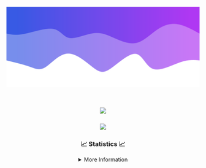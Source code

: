 ![Header](./IMG_4001.png)
<div align="center">

<h1 align="center">
  <a href="https://git.io/typing-svg">
    <img src="https://readme-typing-svg.herokuapp.com/?lines=Welcome+to+my+profile!+👋;JavaScript+developer.;&center=true&size=25">
  </a>
</h1>

<p align="center">
  <img src="https://lanyard.cnrad.dev/api/624702585596805130" />
</p>

### 📈 Statistics 📈
<details>
    <summary>More Information</summary>
    <br/>

<!--START_SECTION:waka-->
![Code Time](http://img.shields.io/badge/Code%20Time-179%20hrs%2055%20mins-blue)

![Profile Views](http://img.shields.io/badge/Profile%20Views-0-blue)

**🐱 My GitHub Data** 

> 📦 2.5 kB Used in GitHub's Storage 
 > 
> 🏆 3 Contributions in the Year 2024
 > 
> 🚫 Not Opted to Hire
 > 
> 📜 5 Public Repositories 
 > 
> 🔑 1 Private Repositories 
 > 
**I'm an Early 🐤** 

```text
🌞 Morning                365 commits         ███████░░░░░░░░░░░░░░░░░░   29.11 % 
🌆 Daytime                431 commits         █████████░░░░░░░░░░░░░░░░   34.37 % 
🌃 Evening                415 commits         ████████░░░░░░░░░░░░░░░░░   33.09 % 
🌙 Night                  43 commits          █░░░░░░░░░░░░░░░░░░░░░░░░   03.43 % 
```
📅 **I'm Most Productive on Wednesday** 

```text
Monday                   153 commits         ███░░░░░░░░░░░░░░░░░░░░░░   12.20 % 
Tuesday                  163 commits         ███░░░░░░░░░░░░░░░░░░░░░░   13.00 % 
Wednesday                298 commits         ██████░░░░░░░░░░░░░░░░░░░   23.76 % 
Thursday                 268 commits         █████░░░░░░░░░░░░░░░░░░░░   21.37 % 
Friday                   141 commits         ███░░░░░░░░░░░░░░░░░░░░░░   11.24 % 
Saturday                 107 commits         ██░░░░░░░░░░░░░░░░░░░░░░░   08.53 % 
Sunday                   124 commits         ██░░░░░░░░░░░░░░░░░░░░░░░   09.89 % 
```


📊 **This Week I Spent My Time On** 

```text
🕑︎ Time Zone: America/New_York

💬 Programming Languages: 
Java                     12 hrs 16 mins      ██████████████████░░░░░░░   71.29 % 
Kotlin                   2 hrs 58 mins       ████░░░░░░░░░░░░░░░░░░░░░   17.26 % 
XML                      1 hr 46 mins        ███░░░░░░░░░░░░░░░░░░░░░░   10.26 % 
YAML                     8 mins              ░░░░░░░░░░░░░░░░░░░░░░░░░   00.80 % 
Groovy                   3 mins              ░░░░░░░░░░░░░░░░░░░░░░░░░   00.31 % 

🔥 Editors: 
IntelliJ                 17 hrs 13 mins      █████████████████████████   100.00 % 

🐱‍💻 Projects: 
Sodium                   6 hrs 50 mins       ██████████░░░░░░░░░░░░░░░   39.74 % 
hcf                      3 hrs 17 mins       █████░░░░░░░░░░░░░░░░░░░░   19.07 % 
Mercury                  2 hrs 39 mins       ████░░░░░░░░░░░░░░░░░░░░░   15.43 % 
shard                    2 hrs 25 mins       ████░░░░░░░░░░░░░░░░░░░░░   14.11 % 
Sacred Network           1 hr 18 mins        ██░░░░░░░░░░░░░░░░░░░░░░░   07.64 % 

💻 Operating System: 
Windows                  17 hrs 13 mins      █████████████████████████   100.00 % 
```

**I Mostly Code in Java** 

```text
Java                     25 repos            ██████████████████████░░░   89.29 % 
JavaScript               2 repos             ██░░░░░░░░░░░░░░░░░░░░░░░   07.14 % 
C++                      1 repo              █░░░░░░░░░░░░░░░░░░░░░░░░   03.57 % 
```



**Timeline**

![Lines of Code chart](https://raw.githubusercontent.com/DevDipin/DevDipin/main/assets/bar_graph.png)


 Last Updated on 26/03/2024 08:12:34 UTC
<!--END_SECTION:waka-->

![Footer](./IMG_4002.png)